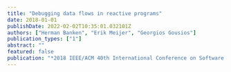```yaml
---
title: "Debugging data flows in reactive programs"
date: 2018-01-01
publishDate: 2022-02-02T10:35:01.032101Z
authors: ["Herman Banken", "Erik Meijer", "Georgios Gousios"]
publication_types: ["1"]
abstract: ""
featured: false
publication: "*2018 IEEE/ACM 40th International Conference on Software Engineering (ICSE)*"
---
```


